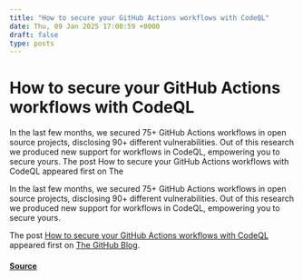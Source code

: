 ```yaml
---
title: "How to secure your GitHub Actions workflows with CodeQL"
date: Thu, 09 Jan 2025 17:00:59 +0000
draft: false
type: posts
---
```

# How to secure your GitHub Actions workflows with CodeQL





In the last few months, we secured 75+ GitHub Actions workflows in open source projects, disclosing 90+ different vulnerabilities. Out of this research we produced new support for workflows in CodeQL, empowering you to secure yours. The post How to secure your GitHub Actions workflows with CodeQL appeared first on The

In the last few months, we secured 75+ GitHub Actions workflows in open source projects, disclosing 90+ different vulnerabilities. Out of this research we produced new support for workflows in CodeQL, empowering you to secure yours.

The post [How to secure your GitHub Actions workflows with CodeQL](https://github.blog/security/application-security/how-to-secure-your-github-actions-workflows-with-codeql/) appeared first on [The GitHub Blog](https://github.blog).

#### [Source](https://github.blog/security/application-security/how-to-secure-your-github-actions-workflows-with-codeql/)

